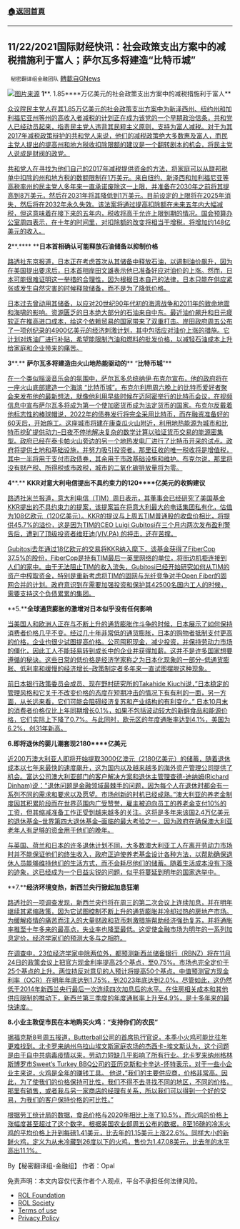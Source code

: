 ###  [:house:返回首頁](https://github.com/ourhimalayas/txt)
---


## 11/22/2021国际财经快讯：社会政策支出方案中的减税措施利于富人；萨尔瓦多将建造“比特币城”
` 秘密翻译组金融团队` [轉載自GNews](https://gnews.org/zh-hans/1685534/)

![](https://assets.gnews.org/wp-content/uploads/2021/11/图片1-98.png)[图片来源](https://money.usnews.com)
**1****. 1.85****万亿美元的社会政策支出方案中的减税措施利于富人**

[众议院民主党人在其1.85万亿美元的社会政策支出方案中为新泽西州、纽约州和加利福尼亚州等州的高收入者减税的计划正在成为该党的一个早期政治信条，共和党人已经动员起来，指责民主党人违背其民粹主义原则，支持为富人减税。对于为其2017年减税政策辩护的共和党人来说，他们的减税政策绝大多数惠及富人，而民主党人提出的提高州和地方税收扣除限额的建议是一个翻转剧本的机会，将民主党人说成是财阀的政党。](https://www.wionews.com/world/tax-deduction-that-benefits-the-rich-divides-democrats-ahead-of-vote-430556)

[共和党人在寻找为他们自己的2017年减税提供资金的方法，将家庭可以从联邦税单中扣除的州和地方税的数额限制在1万美元。来自纽约、新泽西和加利福尼亚等高税率州的民主党人多年来一直承诺废除这一上限，并准备在2030年之前将其提高到8万美元，然后在2031年将其降低到1万美元。目前设定的上限将在2025年消失，然后将在2032年永久失效。该法案将通过提高扣除额在未来五年内大幅减税，但这意味着在接下来的五年内，税收将高于允许上限到期的情况。国会预算办公室周四表示，在十年的时间里，对扣除额的改变将相当于增税，将增加约148亿美元的收入。](https://www.wionews.com/world/tax-deduction-that-benefits-the-rich-divides-democrats-ahead-of-vote-430556)

**2****.**** ****日本首相确认可能释放石油储备以抑制价格**

[路透社东京报道，日本正在考虑首次从其储备中释放石油，以遏制油价飙升，因为在美国提出要求后，日本首相岸田文雄表示他已准备好应对油价的上涨。然而，日本可能很难证明这一举措的合理性，因为根据日本自己的法律，日本只能在供应紧张或发生自然灾害的时候释放储备，而不是为了降低价格。](https://www.reuters.com/business/energy/japan-considers-releasing-oil-reserves-curb-prices-kyodo-2021-11-20/)

[日本过去曾动用其储备，以应对20世纪90年代初的海湾战争和2011年的致命地震和海啸的影响。资源匮乏的日本绝大部分的石油来自中东。最近油价飙升和日元疲软正在推高进口成本，给这个依赖贸易的国家带来了双重打击。岸田政府周五公布了一项创纪录的4900亿美元的经济刺激计划，其中包括应对油价上涨的措施。它计划对炼油厂进行补贴，希望能限制汽油和燃料的批发价格，以减轻石油成本上升给家庭和企业带来的痛苦。](https://www.reuters.com/business/energy/japan-considers-releasing-oil-reserves-curb-prices-kyodo-2021-11-20/)

**3****.** **萨尔瓦多将建造由火山地热能驱动的**** “****比特币城****”**

[在一个类似摇滚音乐会的氛围中，萨尔瓦多总统纳伊∙布克尔宣布，他的政府将在一座火山底部建造一个海滨 “比特币城”。布克尔利用周六晚上的比特币爱好者聚会来发布他的最新想法，就像他利用早些时候在迈阿密举行的比特币会议，在视频信息中宣布萨尔瓦多将成为第一个使加密货币成为法定货币的国家。布克尔反戴着他标志性的棒球帽说，2022年的债券发行将完全采用比特币，而在融资准备好的60天后，开始施工。这座城市将建在康查瓜火山附近，利用地热能源为城市和比特币挖矿提供动力–日夜不停地解决复杂的数学计算以验证货币交易的能源密集型。政府已经在泰卡帕火山旁边的另一个地热发电厂进行了比特币开采的试点。政府将提供土地和基础设施，并努力吸引投资者。那里征收的唯一税收将是增值税，其中一半将用于支付市政债券，其余用于市政基础设施和维护。布克尔说，那里将没有财产税、所得税或市政税，城市的二氧化碳排放量将为零。](https://www.marketwatch.com/story/el-salvador-to-build-bitcoin-city-powered-by-volcanos-geothermal-energy-01637529596?mod=newsviewer_click)

**4****.** **KKR****对意大利电信提出不具约束力的****120****亿美元的收购建议**

[路透社米兰报道，意大利电信（TIM）周日表示，其董事会已经研究了美国基金KKR提出的不具约束力的提案，该提案旨在将意大利最大的电话集团私有化，估值为108亿欧元（120亿美元）。KKR的提议与上周五TIM普通股的收盘价相比，将提供45.7%的溢价，这是因为TIM的CEO Luigi Gubitosi在三个月内两次发布盈利警告后，遭到了顶级投资者维旺迪(VIV.PA) 的抨击，还在苦撑。](https://www.reuters.com/markets/deals/telecom-italia-board-meet-sunday-kkrs-takeover-proposal-sources-2021-11-21/)

[Gubitosi去年通过18亿欧元的交易将KKR纳入麾下，该基金获得了FiberCop 37.5%的股份，FiberCop是持有TIM最后一英里网络的单位，将街边机柜连接到人们的家中。由于无法阻止TIM的收入流失，Gubitosi已经开始研究如何从TIM的资产中榨取资金，特别是重新考虑将TIM的固网与光纤竞争对手Open Fiber的固网合并的计划。政府意识到在需要加强投资和保护其42500名国内工人的时候，需要支持这个负债累累的集团。](https://www.reuters.com/markets/deals/telecom-italia-board-meet-sunday-kkrs-takeover-proposal-sources-2021-11-21/)

**5.****全球通货膨胀的激增对日本似乎没有任何影响**

[当美国人和欧洲人正在与不断上升的通货膨胀作斗争的时候，日本展示了如何保持消费者价格几乎不变。经过几十年非常低的通货膨胀，日本的购物者抵制支付更高的价格，企业也很少试图提高价格。公司囤积现金，减少投资，并保持劳动力市场的僵化，因此工人不能轻易转到成长中的企业并获得加薪。这并不是许多国家想要遵循的秘诀。这些日常的低价格是经济学家称之为日本化现象的一部分–低通货膨胀、低利率和缓慢的经济增长–政策制定者多年来一直试图摆脱这种现象。](https://www.wsj.com/articles/why-japan-appears-immune-to-global-inflation-surge-so-far-11637490602)

[前日本银行政策委员会成员、现在野村研究所的Takahide Kiuchi说，”日本稳定的管理风格和它关于不改变价格的态度在短期冲击的情况下有有利的一面，另一方面，从长远来看，它们可能会阻碍经济复苏和产业结构的有利变化。” 日本10月末的消费者价格仅比上年同期增长0.1%，如果不包括波动较大的新鲜食品和能源价格，它们实际上下降了0.7%。与此同时，欧元区的年度通胀率达到4.1%，美国为6.2%，创31年新高。](https://www.wsj.com/articles/why-japan-appears-immune-to-global-inflation-surge-so-far-11637490602)

**6.****即将退休的婴儿潮套现****2180****亿美元**

[近200万澳大利亚人即将开始提取3000亿澳元（2180亿美元）的储蓄，随着退休成本以七年来最快的速度飙升，这为国内以及越来越多的海外资产管理公司提供了机会。富达公司澳大利亚部门的客户解决方案和退休主管理查德-迪纳姆(Richard Dinham)说：”退休问题是金融领域最棘手的问题，因为每个人在退休时都会有一系列不同的需求和要求以及愿望。市场创新的时机已经成熟。”澳大利亚的养老金制度因其积累阶段而在世界范围内广受赞誉，雇主被迫向员工的养老金支付10%的工资，但其缩减准备工作正受到越来越多的关注。这将是多年来该国2.4万亿美元的退休基金–世界第四大退休基金–面临的最大考验之一，因为政府在确保澳大利亚老年人有足够的资金用于他们的晚年。](https://finance.yahoo.com/news/global-managers-circle-retiring-boomers-190000418.html)

[与英国、荷兰和日本的许多退休计划不同，大多数澳大利亚工人在离开劳动力市场时并不能保证他们的终生收入，政府正迫使养老基金设计各种方法，以帮助确保退休人员能够维持他们的生活方式，而不会耗尽他们的储蓄。随着生活成本没有下降的迹象，这已经成为一个日益尖锐的问题，似乎将蔓延到明年的国家选举中。](https://finance.yahoo.com/news/global-managers-circle-retiring-boomers-190000418.html)

**7.****经济环境变热，新西兰央行掀起加息狂潮**

[路透社的一项调查发现，新西兰央行将在周三的第二次会议上连续加息，并在明年继续其紧缩政策，因为它试图控制不断上升的通货膨胀并冷却过热的房地产市场。为缓解疫情的痛苦而注入的大量财政和货币刺激措施帮助经济强劲复苏，并将通胀率推至十年多来的最高点，失业率也降至最低。这促使金融市场为明年的一系列加息定价，经济学家们的预测大多与之相符。](https://www.oann.com/new-zealand-central-bank-on-a-hiking-spree-as-economic-climate-gets-hotter-reuters-poll/)

[在调查中，23位经济学家中除两位外，都预测新西兰储备银行（RBNZ）将在11月24日的政策会议上把官方现金利率提高25个基点，至0.75%。市场也完全定价于25个基点的上升。两位持反对意见的人预计将提高50个基点。中值预测官方现金利率（OCR）在明年年底达到1.75%，到2023年底达到2.0%。尽管如此，这仍然低于2014年新西兰央行最后一次连续四次加息后的水平。在住房相关成本和其他供应限制的推动下，新西兰第三季度的年度通胀率上升至4.9%，是十多年来的最快速度。](https://www.oann.com/new-zealand-central-bank-on-a-hiking-spree-as-economic-climate-gets-hotter-reuters-poll/)

**8.****小业主敦促市民在本地购买火鸡：****“****支持你们的农民****“**

[据福克斯8号周五报道，Butterball公司的首席执行官说，本季小火鸡可能比往年更难找到。北卡罗来纳州乌拉山埃文斯家庭农场的杰西卡-埃文斯认为，这个问题是由于自中共病毒疫情以来，劳动力短缺几乎影响了所有行业。北卡罗来纳州格林斯博罗市Sweet’s Turkey BBQ公司的亚历克斯和卡辛达-怀特表示，对于一些小企业主来说，火鸡是全年的赚钱工具。 他说，”我们的主要供应商，价格非常高。因此，为了使我们的价格保持可比性，我们不得不去寻找不同的地区，不同的价格，那里有销售，或者我与另一家商店的经理有关系，所以我们可以得到一个好的交易，为我们的客户保持价格的可比性。”](https://www.breitbart.com/politics/2021/11/13/bidens-banking-nominee-calls-eliminate-all-private-bank-accounts/)

[根据劳工统计局的数据，食品价格与2020年相比上涨了10.5%，而火鸡的价格上涨幅度甚至超过了这个数字。根据美国农业部周五公布的数据，8至16磅的冷冻火鸡的平均价格上升到每磅1.41美元，比去年的1.15美元上涨22.6%。同样大小的新鲜火鸡，定义为从未冷藏到26度以下的火鸡，售价为1.47.08美元，比去年的水平高出11.1%。](https://www.breitbart.com/politics/2021/11/13/bidens-banking-nominee-calls-eliminate-all-private-bank-accounts/)

By【秘密翻译组-金融组】
作者：Opal

 

免责声明：本文内容仅代表作者个人观点，平台不承担任何法律风险。

- [ROL Foundation](https://rolfoundation.org/)
- [ROL Society](https://rolsociety.org/)
- [Terms of use](https://gnews.org/terms-of-use-3/)
- [Privacy Policy](https://gnews.org/privacy-policy/)

